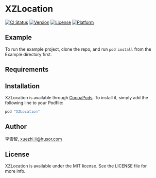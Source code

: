 # XZLocation


[![CI Status](http://img.shields.io/travis/李雪智/XZLocation.svg?style=flat)](https://travis-ci.org/李雪智/XZLocation)
[![Version](https://img.shields.io/cocoapods/v/XZLocation.svg?style=flat)](http://cocoapods.org/pods/XZLocation)
[![License](https://img.shields.io/cocoapods/l/XZLocation.svg?style=flat)](http://cocoapods.org/pods/XZLocation)
[![Platform](https://img.shields.io/cocoapods/p/XZLocation.svg?style=flat)](http://cocoapods.org/pods/XZLocation)

## Example

To run the example project, clone the repo, and run `pod install` from the Example directory first.

## Requirements

## Installation

XZLocation is available through [CocoaPods](http://cocoapods.org). To install
it, simply add the following line to your Podfile:

```ruby
pod "XZLocation"
```

## Author

李雪智, xuezhi.li@husor.com

## License

XZLocation is available under the MIT license. See the LICENSE file for more info.
